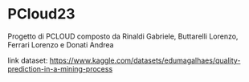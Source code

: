 # PCloud23
Progetto di PCLOUD composto da Rinaldi Gabriele, Buttarelli Lorenzo, Ferrari Lorenzo e Donati Andrea

link dataset: https://www.kaggle.com/datasets/edumagalhaes/quality-prediction-in-a-mining-process 
